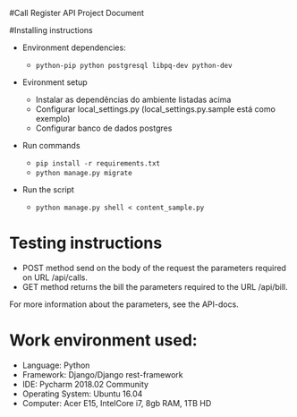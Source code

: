 #Call Register API Project Document

#Installing instructions 

* Environment dependencies:
    - ``python-pip python postgresql libpq-dev python-dev ``

* Evironment setup
    - Instalar as dependências do ambiente listadas acima
    - Configurar local_settings.py (local_settings.py.sample está como exemplo)
    - Configurar banco de dados postgres

* Run commands
   - ``pip install -r requirements.txt``
   - ``python manage.py migrate``

* Run the script
   - ``python manage.py shell < content_sample.py``


# Testing instructions

* POST method send on the body of the request the parameters required on URL /api/calls.
* GET method returns the bill the parameters required to the URL /api/bill.

For more information about the parameters, see the API-docs. 


# Work environment used:

* Language: Python
* Framework: Django/Django rest-framework
* IDE: Pycharm 2018.02 Community
* Operating System: Ubuntu 16.04
* Computer: Acer E15, IntelCore i7, 8gb RAM, 1TB HD 
